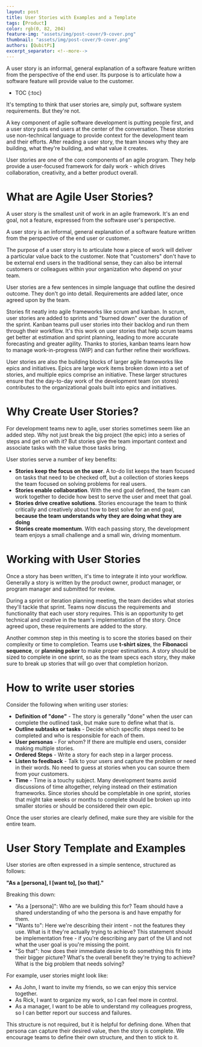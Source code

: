 ```yaml
---
layout: post
title: User Stories with Examples and a Template
tags: [Product]
color: rgb(0, 82, 204)
feature-img: "assets/img/post-cover/9-cover.png"
thumbnail: "assets/img/post-cover/9-cover.png"
authors: [QubitPi]
excerpt_separator: <!--more-->
---
```


A user story is an informal, general explanation of a software feature written from the perspective of the end user. Its purpose is to articulate how a software feature will provide value to the customer.

<!--more-->

* TOC
{:toc}

It's tempting to think that user stories are, simply put, software system requirements. But they're not.

A key component of agile software development is putting people first, and a user story puts end users at the center of
the conversation. These stories use non-technical language to provide context for the development team and their
efforts. After reading a user story, the team knows why they are building, what they're building, and what value it
creates.

User stories are one of the core components of an agile program. They help provide a user-focused framework for daily
work - which drives collaboration, creativity, and a better product overall.

What are Agile User Stories?
============================

A user story is the smallest unit of work in an agile framework. It's an end goal, not a feature, expressed from the
software user's perspective.

A user story is an informal, general explanation of a software feature written from the perspective of the end user or
customer.

The purpose of a user story is to articulate how a piece of work will deliver a particular value back to the customer.
Note that "customers" don't have to be external end users in the traditional sense, they can also be internal customers
or colleagues within your organization who depend on your team.

User stories are a few sentences in simple language that outline the desired outcome. They don't go into detail.
Requirements are added later, once agreed upon by the team.

Stories fit neatly into agile frameworks like scrum and kanban. In scrum, user stories are added to sprints and "burned
down" over the duration of the sprint. Kanban teams pull user stories into their backlog and run them through their
workflow. It's this work on user stories that help scrum teams get better at estimation and sprint planning, leading to
more accurate forecasting and greater agility. Thanks to stories, kanban teams learn how to manage work-in-progress
(WIP) and can further refine their workflows.

User stories are also the building blocks of larger agile frameworks like epics and initiatives. Epics are large work
items broken down into a set of stories, and multiple epics comprise an initiative. These larger structures ensure that
the day-to-day work of the development team (on stores) contributes to the organizational goals built into epics and
initiatives.


Why Create User Stories?
========================

For development teams new to agile, user stories sometimes seem like an added step. Why not just break the big project
(the epic) into a series of steps and get on with it? But stories give the team important context and associate tasks
with the value those tasks bring.

User stories serve a number of key benefits:

* **Stories keep the focus on the user**. A to-do list keeps the team focused on tasks that need to be checked off, but
  a collection of stories keeps the team focused on solving problems for real users.
* **Stories enable collaboration**. With the end goal defined, the team can work together to decide how best to serve
  the user and meet that goal.
* **Stories drive creative solutions**. Stories encourage the team to think critically and creatively about how to best
  solve for an end goal, **because the team understands why they are doing what they are doing**
* **Stories create momentum**. With each passing story, the development team enjoys a small challenge and a small win,
  driving momentum.

Working with User Stories
=========================

Once a story has been written, it's time to integrate it into your workflow. Generally a story is written by the product
owner, product manager, or program manager and submitted for review.

During a sprint or iteration planning meeting, the team decides what stories they'll tackle that sprint. Teams now
discuss the requirements and functionality that each user story requires. This is an opportunity to get technical and
creative in the team's implementation of the story. Once agreed upon, these requirements are added to the story.

Another common step in this meeting is to score the stories based on their complexity or time to completion. Teams use
**t-shirt sizes**, the **Fibonacci sequence**, or **planning poker** to make proper estimations. A story should be sized
to complete in one sprint, so as the team specs each story, they make sure to break up stories that will go over that
completion horizon.

How to write user stories
=========================

Consider the following when writing user stories:

* **Definition of "done"** - The story is generally "done" when the user can complete the outlined task, but make sure
  to define what that is.
* **Outline subtasks or tasks** - Decide which specific steps need to be completed and who is responsible for each of
  them.
* **User personas** - For whom? If there are multiple end users, consider making multiple stories.
* **Ordered Steps** - Write a story for each step in a larger process.
* **Listen to feedback** - Talk to your users and capture the problem or need in their words. No need to guess at
  stories when you can source them from your customers.
* **Time** - Time is a touchy subject. Many development teams avoid discussions of time altogether, relying instead on
  their estimation frameworks. Since stories should be completable in one sprint, stories that might take weeks or months
  to complete should be broken up into smaller stories or should be considered their own epic.

Once the user stories are clearly defined, make sure they are visible for the entire team.

User Story Template and Examples
================================

User stories are often expressed in a simple sentence, structured as follows:

**"As a [persona], I [want to], [so that]."**

Breaking this down:

* "As a [persona]": Who are we building this for? Team should have a shared understanding of who the persona is and have
  empathy for them.
* "Wants to": Here we're describing their intent - not the features they use. What is it they're actually trying to
  achieve? This statement should be implementation free - if you're describing any part of the UI and not what the user
  goal is you're missing the point.
* "So that": how does their immediate desire to do something this fit into their bigger picture? What's the overall
  benefit they're trying to achieve? What is the big problem that needs solving?

For example, user stories might look like:

* As John, I want to invite my friends, so we can enjoy this service together.
* As Rick, I want to organize my work, so I can feel more in control.
* As a manager, I want to be able to understand my colleagues progress, so I can better report our success and failures.

This structure is not required, but it is helpful for defining done. When that persona can capture their desired value,
then the story is complete. We encourage teams to define their own structure, and then to stick to it.
